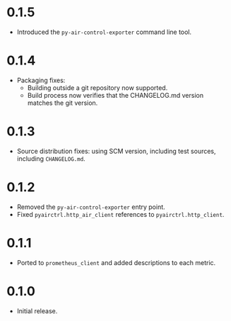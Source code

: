 # 0.1.5

- Introduced the `py-air-control-exporter` command line tool.

# 0.1.4

- Packaging fixes:
   - Building outside a git repository now supported.
   - Build process now verifies that the CHANGELOG.md version matches the git version.

# 0.1.3

- Source distribution fixes: using SCM version, including test sources, including
   `CHANGELOG.md`.

# 0.1.2

- Removed the `py-air-control-exporter` entry point.
- Fixed `pyairctrl.http_air_client` references to `pyairctrl.http_client`.

# 0.1.1

- Ported to `prometheus_client` and added descriptions to each metric.

# 0.1.0

- Initial release.
